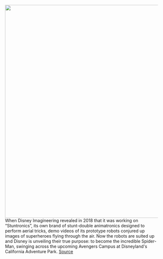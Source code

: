 <img src='https://cdn.vox-cdn.com/thumbor/1ZBwPhaO4tOSppdQtOhikCViqQ4=/0x0:1024x458/1200x0/filters:focal(0x0:1024x458):no_upscale()/cdn.vox-cdn.com/uploads/chorus_asset/file/19667595/ML_concept_art_3.jpg' width='700px' /><br/>
When Disney Imagineering revealed in 2018 that it was working on “Stuntronics”, its own brand of stunt-double animatronics designed to perform aerial tricks, demo videos of its prototype robots conjured up images of superheroes flying through the air. Now the robots are suited up and Disney is unveiling their true purpose: to become the incredible Spider-Man, swinging across the upcoming Avengers Campus at Disneyland's California Adventure Park.
<a href='https://www.theverge.com/2020/2/3/21120300/marvel-spider-man-disneyland-california-avengers-campus'> Source <a/>